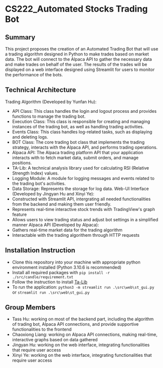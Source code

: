 # CS222_Automated Stocks Trading Bot
## Summary
This project proposes the creation of an Automated Trading Bot that will use a trading algorithm designed in Python to make trades based on market data. The bot will connect to the Alpaca API to gather the necessary data and make trades on behalf of the user. The results of the trades will be displayed on a web interface designed using Streamlit for users to monitor the performance of the bots.
## Technical Architecture
Trading Algorithm (Developed by Yunfan Hu):
- API Class: This class handles the login and logout process and provides functions to manage the trading bot.
- Execution Class: This class is responsible for creating and managing instances of the trading bot, as well as handling trading activities.
- Events Class: This class handles log-related tasks, such as displaying and deleting logs.
- BOT Class: The core trading bot class that implements the trading strategy, interacts with the Alpaca API, and performs trading operations.
- Alpaca API: The Alpaca trading platform API that your application interacts with to fetch market data, submit orders, and manage positions.
- TA-Lib: A technical analysis library used for calculating RSI (Relative Strength Index) values.
- Logging Module: A module for logging messages and events related to the trading bot's activities.
- Data Storage: Represents the storage for log data.
Web-UI Interface (Developed by Jingyan Hu and Xinyi Ye):
- Constructed with Streamlit API, intergrating all needed functionalities from the backend and making them user friendly.
- Represents real-time interactive stock trends with TradingView's graph feature
- Allows users to view trading status and adjust bot settings in a simplified manner
Alpaca API (Developed by Alpaca):
- Gathers real-time market data for the trading algorithm
- Interactable with the trading algorithem through HTTP requests
## Installation Instruction
- Clone this repository into your machine with appropriate python environment installed (Python 3.10.6 is recommended)
- Install all required packages with `pip install -r ./src/candle/requirement.txt`
- Follow the instruction to install [Ta-Lib](https://pypi.org/project/TA-Lib/)
- To run the application: `python3 -m streamlit run .\src\web\st_gui.py` or `streamlit run .\src\web\st_gui.py`
## Group Members
- Tass Hu: working on most of the backend part, including the algorithm of trading bot, Alpaca API connections, and provide supportive functionalities to the frontend
- Chaoxiong Liang: working on Alpaca API connections, making real-time, interactive graphs based on data gathered
- Jingyan Hu: working on the web interface, integrating functionalities that require user access
- Xinyi Ye: working on the web interface, integrating functionalities that require user access

